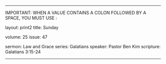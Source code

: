 ---

IMPORTANT: WHEN A VALUE CONTAINS A COLON FOLLOWED BY A SPACE, YOU MUST USE &#58;

layout: print2
title: Sunday

volume: 25
issue: 47

sermon: Law and Grace
series: Galatians
speaker: Pastor Ben Kim
scripture: Galatians 3:15-24

---